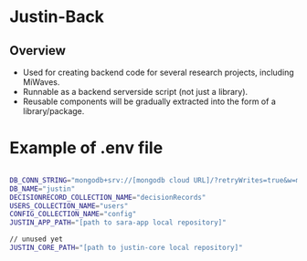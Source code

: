 # Justin-Back

## Overview
- Used for creating backend code for several research projects, including MiWaves.
- Runnable as a backend serverside script (not just a library).
- Reusable components will be gradually extracted into the form of a library/package.


# Example of .env file

```bash

DB_CONN_STRING="mongodb+srv://[mongodb cloud URL]/?retryWrites=true&w=majority"
DB_NAME="justin"
DECISIONRECORD_COLLECTION_NAME="decisionRecords"
USERS_COLLECTION_NAME="users"
CONFIG_COLLECTION_NAME="config"
JUSTIN_APP_PATH="[path to sara-app local repository]"

// unused yet
JUSTIN_CORE_PATH="[path to justin-core local repository]"

```

